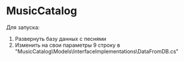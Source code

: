 # MusicCatalog
Для запуска:
1. Развернуть базу данных с песнями
2. Изменить на свои параметры 9 строку в "MusicCatalog\Models\InterfaceImplementations\DataFromDB.cs"

